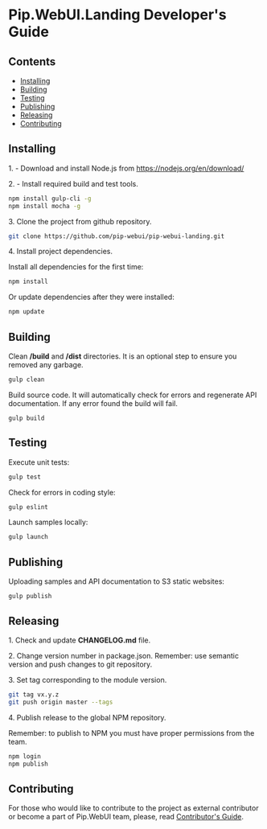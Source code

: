 # Pip.WebUI.Landing Developer's Guide

## <a name="contents"></a> Contents

* [Installing](#install)
* [Building](#build)
* [Testing](#test)
* [Publishing](#publish)
* [Releasing](#release)
* [Contributing](#contrib)

## <a name="install"></a> Installing

1\. - Download and install Node.js from https://nodejs.org/en/download/

2\. - Install required build and test tools.

```bash
npm install gulp-cli -g
npm install mocha -g
```

3\. Clone the project from github repository.

```bash
git clone https://github.com/pip-webui/pip-webui-landing.git
```

4\. Install project dependencies.

Install all dependencies for the first time:
```bash
npm install
```

Or update dependencies after they were installed:
```bash
npm update
```

## <a name="build"></a> Building

Clean **/build** and **/dist** directories. It is an optional step to ensure you removed any garbage.
```bash
gulp clean
```

Build source code. It will automatically check for errors and regenerate API documentation.
If any error found the build will fail.
```
gulp build
```

## <a name="test"></a> Testing

Execute unit tests:
```bash
gulp test
```

Check for errors in coding style:
```bash
gulp eslint
```

Launch samples locally:
```bash
gulp launch
```

## <a name="publish"></a> Publishing

Uploading samples and API documentation to S3 static websites:
```
gulp publish
```

## <a name="release"></a> Releasing

1\. Check and update **CHANGELOG.md** file.

2\. Change version number in package.json. Remember: use semantic version and push changes to git repository.

3\. Set tag corresponding to the module version.

```bash
git tag vx.y.z
git push origin master --tags
```

4\. Publish release to the global NPM repository.

Remember: to publish to NPM you must have proper permissions from the team.
```bash
npm login
npm publish
```

## <a name="contrib"></a> Contributing

For those who would like to contribute to the project as external contributor or become a part of Pip.WebUI team, 
please, read [Contributor's Guide](https://github.com/pip-webui/pip-webui/blob/master/doc/ContributorsGuide.md).

